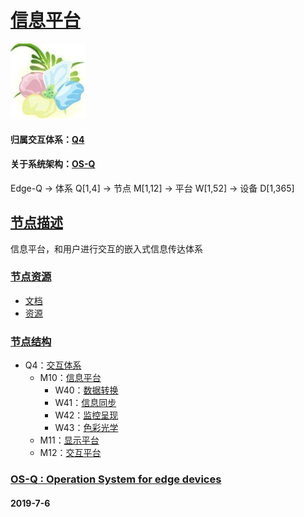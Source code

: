 ﻿# [信息平台](https://github.com/OS-Q/M10) 
[![sites](OS-Q/OS-Q.png)](http://www.OS-Q.com)
#### 归属交互体系：[Q4](https://github.com/OS-Q/Q4)
#### 关于系统架构：[OS-Q](https://github.com/OS-Q/OS-Q)
Edge-Q -> 体系 Q[1,4] -> 节点 M[1,12] -> 平台 W[1,52] -> 设备 D[1,365]
## [节点描述](https://github.com/OS-Q/M10/wiki) 

信息平台，和用户进行交互的嵌入式信息传达体系

### [节点资源](https://github.com/OS-Q/M10)

- [文档](docs/)
- [资源](src/)

### [节点结构](https://github.com/OS-Q/Q4)

* Q4：[交互体系](https://github.com/OS-Q/Q4)
    * M10：[信息平台](https://github.com/OS-Q/M10)
        * W40：[数据转换](https://github.com/OS-Q/W40)
        * W41：[信息同步](https://github.com/OS-Q/W41)
        * W42：[监控呈现](https://github.com/OS-Q/W42)
        * W43：[色彩光学](https://github.com/OS-Q/W43)
    * M11：[显示平台](https://github.com/OS-Q/M11)
    * M12：[交互平台](https://github.com/OS-Q/M12)

### [OS-Q : Operation System for edge devices](http://www.OS-Q.com/Edge/M10)
####  2019-7-6